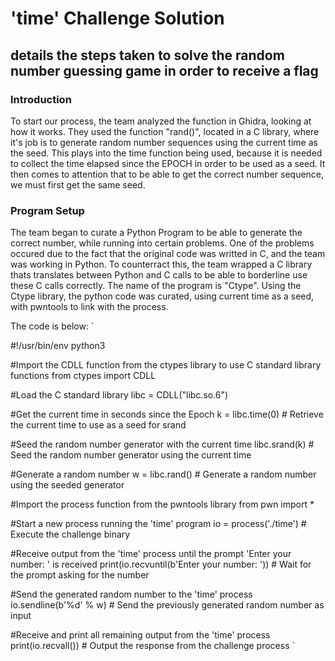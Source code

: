 # 'time' Challenge Solution

## details the steps taken to solve the random number guessing game in order to receive a flag

### Introduction
To start our process, the team analyzed the function in Ghidra, looking at how it works. They used the function "rand()", located in a C library, where it's job is to generate random number sequences using the current time as the seed. This plays into the time function being used, because it is needed to collect the time elapsed since the EPOCH in order to be used as a seed. It then comes to attention that to be able to get the correct number sequence, we must first get the same seed.

### Program Setup
The team began to curate a Python Program to be able to generate the correct number, while running into certain problems. One of the problems occured due to the fact that the original code was writted in C, and the team was working in Python. To counterract this, the team wrapped a C library thats translates between Python and C calls to be able to borderline use these C calls correctly. The name of the program is "Ctype". 
Using the Ctype library, the python code was curated, using current time as a seed, with pwntools to link with the process. 

The code is below:
`

#!/usr/bin/env python3

#Import the CDLL function from the ctypes library to use C standard library functions
from ctypes import CDLL

#Load the C standard library
libc = CDLL("libc.so.6")

#Get the current time in seconds since the Epoch
k = libc.time(0)  # Retrieve the current time to use as a seed for srand

#Seed the random number generator with the current time
libc.srand(k)  # Seed the random number generator using the current time

#Generate a random number
w = libc.rand()  # Generate a random number using the seeded generator

#Import the process function from the pwntools library
from pwn import *

#Start a new process running the 'time' program
io = process('./time')  # Execute the challenge binary

#Receive output from the 'time' process until the prompt 'Enter your number: ' is received
print(io.recvuntil(b'Enter your number: '))  # Wait for the prompt asking for the number

#Send the generated random number to the 'time' process
io.sendline(b'%d' % w)  # Send the previously generated random number as input

#Receive and print all remaining output from the 'time' process
print(io.recvall())  # Output the response from the challenge process
`

